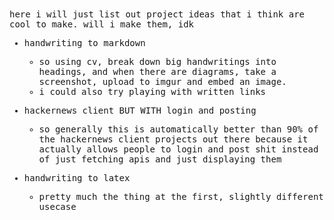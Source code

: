 <samp>
here i will just list out project ideas that i think are cool to make. will i make them, idk

* handwriting to markdown 
    * so using cv, break down big handwritings into headings, and when there are diagrams, take a screenshot, upload to imgur and embed an image. 
    * i could also try playing with written links

* hackernews client BUT WITH login and posting
    * so generally this is automatically better than 90% of the hackernews client projects out there because it actually allows people to login and post shit instead of just fetching apis and just displaying them  

* handwriting to latex 
    * pretty much the thing at the first, slightly different usecase

<samp>
